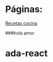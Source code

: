 # Páginas:
[Recetas cocina](https://chiararv.github.io/ada-react/pastry-recipes/public/index.html)

###hola amor

# ada-react


